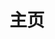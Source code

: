 ---
containerClass: home
home: true
icon: home
title: 主页
heroImage: https://tinypng.com/images/apng/panda-waving.png
bgImage: https://theme-hope-assets.vuejs.press/bg/6-light.svg
bgImageDark: https://theme-hope-assets.vuejs.press/bg/6-dark.svg
bgImageStyle:
  background-attachment: fixed
heroText: VIPTV - 云视听
tagline: 打造简捷,高效,最有价值的视听链。
actions:
  - text: 热门短剧
    icon: video
    link: ./vod/duanju/remen
    type: primary
  - text: 央视频直播
    link: ./tv/ysp
    icon: tv
---